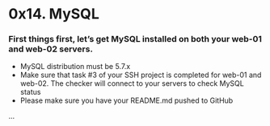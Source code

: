 # 0x14. MySQL

### First things first, let’s get MySQL installed on both your web-01 and web-02 servers.

 *   MySQL distribution must be 5.7.x
 *   Make sure that task #3 of your SSH project is completed for web-01 and web-02. The checker will connect to your servers to check MySQL status
 *   Please make sure you have your README.md pushed to GitHub

...
